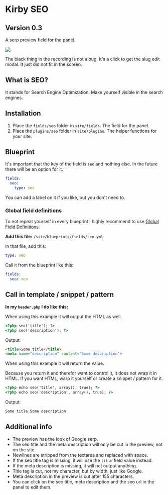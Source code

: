 # Kirby SEO

## Version 0.3

A serp preview field for the panel.

![](https://raw.githubusercontent.com/jenstornell/kirby-seo/master/preview2.gif)

The black thing in the recording is not a bug. It's a click to get the slug edit modal. It just did not fit in the screen.

## What is SEO?

It stands for Search Engine Optimization. Make yourself visible in the search engines.

## Installation

1. Place the `fields/seo` folder in `site/fields`. The field for the panel.
1. Place the `plugins/seo` folder in `site/plugins`. The helper functions for your site.

## Blueprint

It's important that the key of the field is `seo` and nothing else. In the future there will be an option for it.

```yaml
fields:
  seo:
    type: seo
```

You can add a label on it if you like, but you don't need to.

### Global field definitions

To not repeat yourself in every blueprint I highly recommend to use [Global Field Definitions](https://getkirby.com/docs/panel/blueprints/global-field-definitions).

**Add this file:** `/site/blueprints/fields/seo.yml`

In that file, add this:

```yaml
type: seo
```

Call it from the blueprint like this:

```yaml
fields:
  seo: seo
```

## Call in template / snippet / pattern

**In my `header.php` I do like this:**

When using this example it will output the HTML as well.

```html
<?php seo('title'); ?>
<?php seo('description'); ?>
```

Output:

```html
<title>Some title</title>
<meta name="description" content="Some description">
```

When using this example it will return the value.

Because you return it and therefor want to control it, it does not wrap it in HTML. If you want HTML, warp it yourself or create a snippet / pattern for it.

```html
<?php echo seo('title', array(), true); ?>
<?php echo seo('description', array(), true); ?>
```

Output:

```html
Some title Some description
```

## Additional info

- The preview has the look of Google serp.
- The seo title and the meta description will only be cut in the preview, not on the site.
- Newlines are stripped from the textarea and replaced with space.
- If the seo title tag is missing, it will use the `title` field value instead.
- If the meta description is missing, it will not output anything.
- Title tag is cut, not my character, but by width, just like Google.
- Meta description in the preview is cut after 155 characters.
- You can click on the seo title, meta description and the seo url in the panel to edit them.